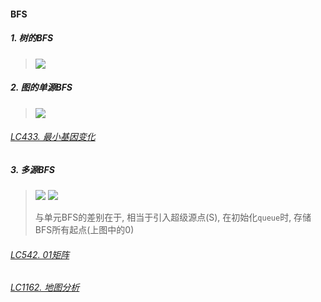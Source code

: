 #### BFS

##### 1. 树的BFS
> <img src="https://imgconvert.csdnimg.cn/aHR0cHM6Ly9waWMubGVldGNvZGUtY24uY29tLzc1ZmM0MmEyY2ZhY2Y2ZTQxYTg2YjM0YjE4NjFkMmNkY2QyOTY1YjIwZDhlYmMwYTZkY2M0MWJiMWZiY2VhMzEtQkZTLWFuZC1ERlMtQWxnb3JpdGhtcy5wbmc?x-oss-process=image/format,png">


##### 2. 图的单源BFS
> <img src="https://pic.leetcode-cn.com/a3f28eeb94837d510ad7360e756881059e65ca78489d4d9bae6973884b9870bb-%E5%8D%95%E6%BA%90BFS.gif">

###### [LC433. 最小基因变化](https://github.com/MyLeetCodeRecord/cpp-leetcode/blob/master/markdown/LC433.%20%E6%9C%80%E5%B0%8F%E5%9F%BA%E5%9B%A0%E5%8F%98%E5%8C%96.md)

##### 3. 多源BFS
> <img src="https://pic.leetcode-cn.com/be6bdff2b8d983d2135e5d2675b4dae750fef16104c904e462d9b1d64ef6d8ed-%E5%A4%9A%E6%BA%90BFS.gif">
> 
> <img src="https://assets.leetcode-cn.com/solution-static/542/fig1.PNG">
>
> 与单元BFS的差别在于, 相当于引入超级源点(S), 在初始化`queue`时, 存储BFS所有起点(上图中的0)

###### [LC542. 01矩阵](https://github.com/MyLeetCodeRecord/cpp-leetcode/blob/master/workspace/542.01-%E7%9F%A9%E9%98%B5.cpp)

###### [LC1162. 地图分析](https://github.com/MyLeetCodeRecord/cpp-leetcode/blob/master/workspace/1162.%E5%9C%B0%E5%9B%BE%E5%88%86%E6%9E%90.cpp)